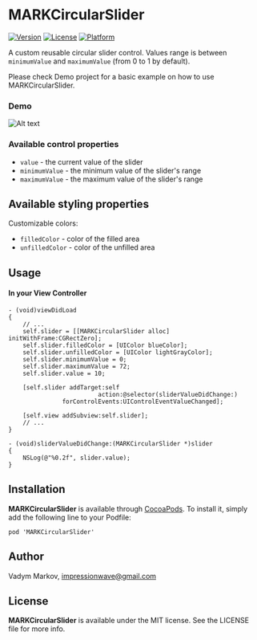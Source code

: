 # MARKCircularSlider

[![Version](https://img.shields.io/cocoapods/v/MARKCircularSlider.svg?style=flat)](http://cocoadocs.org/docsets/MARKCircularSlider)
[![License](https://img.shields.io/cocoapods/l/MARKCircularSlider.svg?style=flat)](http://cocoadocs.org/docsets/MARKCircularSlider)
[![Platform](https://img.shields.io/cocoapods/p/MARKCircularSlider.svg?style=flat)](http://cocoadocs.org/docsets/MARKCircularSlider)

A custom reusable circular slider control. Values range is between `minimumValue` and `maximumValue` (from 0 to 1 by default).

Please check Demo project for a basic example on how to use MARKCircularSlider.

### Demo
![Alt text](https://cloud.githubusercontent.com/assets/10529867/6665833/4f8fc20a-cbde-11e4-99c3-d773667aa710.gif "Demo")

### Available control properties
- `value` - the current value of the slider
- `minimumValue` - the minimum value of the slider's range
- `maximumValue` - the maximum value of the slider's range

## Available styling properties
Customizable colors:
- `filledColor` - color of the filled area
- `unfilledColor` - color of the unfilled area

## Usage

#### In your View Controller
```objc
- (void)viewDidLoad
{
    // ...
    self.slider = [[MARKCircularSlider alloc] initWithFrame:CGRectZero];
    self.slider.filledColor = [UIColor blueColor];
    self.slider.unfilledColor = [UIColor lightGrayColor];
    self.slider.minimumValue = 0;
    self.slider.maximumValue = 72;
    self.slider.value = 10;

    [self.slider addTarget:self
                         action:@selector(sliderValueDidChange:)
               forControlEvents:UIControlEventValueChanged];

    [self.view addSubview:self.slider];
    // ...
}

- (void)sliderValueDidChange:(MARKCircularSlider *)slider
{
    NSLog(@"%0.2f", slider.value);
}

```

## Installation

**MARKCircularSlider** is available through [CocoaPods](http://cocoapods.org). To install
it, simply add the following line to your Podfile:

`pod 'MARKCircularSlider'`

## Author

Vadym Markov, impressionwave@gmail.com

## License

**MARKCircularSlider** is available under the MIT license. See the LICENSE file for more info.
